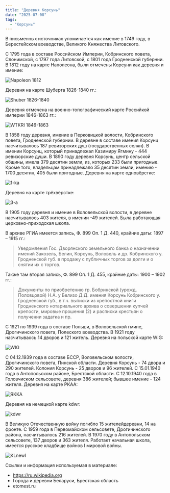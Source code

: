 ```yaml
---
title: "Деревня Корсунь"
date: "2025-07-08"
tags: 
  - "Корсунь"
---
```


В письменных источниках упоминается как имение в 1749 году, в Берестейском воеводстве, Великого Княжества Литовского.

С 1795 года в составе Российском Империи, Кобринского повета, Слонимской, с 1797 года Литовской, с 1801 года Гродненской губернии. В 1812 году на карте Наполеона, были отмечены Корсуни как деревня и имение:

![Napoleon 1812](https://github.com/user-attachments/assets/cc726a18-a1f9-4da3-bf71-6442fb86e69b)

Деревня на карте Шуберта 1826-1840 гг.:

![Shuber 1826-1840](https://github.com/user-attachments/assets/30188b67-3d63-4b76-93ec-8567c10bfd4e)

Деревня отмечена на военно-топографический карте Российкой империи 1846-1863 гг.:

![WTKRI 1846-1863](https://github.com/user-attachments/assets/ff37171f-a47a-4e84-90be-caf32e4b498b)

В 1858 году деревня, имение в Перковицкой волости, Кобринского повета, Гродненской губернии. В деревне в составе имения Корсунц насчитывалось 187 ревизорских душ (государственных селян). В имении Корсунц, который принадлежал Казимиру Ягмину - 444 ревизорские души. В 1890 году деревня Корсунь, центр сельской общины, имела 379 десятин земли, из, которых 233 были пригодные. Кроме того, владельцам принадлежало 35 десятин земли, имению - 1700 десятин, 405 были пригодные. Деревня на карте одновёрстке:

![1-ka](https://github.com/user-attachments/assets/4149713b-b427-47ac-bf09-d301e9f0a517)

Деревня на карте трёхвёрстке:

![3-a](https://github.com/user-attachments/assets/4ea67db0-89c5-4a9b-b3ab-3fa6f5b43046)

В 1905 году деревня и имение в Воловельской волости, в деревне насчитывалось 403 жителя, в имении -49 жителей. Была работающая церковно-приходская школа.

В архиве РГИА имеется запись, Ф. 899 Оп. 1 Д. 440, крайние даты: 1897 – 1915 гг.:
> Уведомления Гос. Дворянского земельного банка о назначении имений Закозель, Белин, Корсунь, Воловель и др. Кобринского у. Гродненской губ. в продажу с публичных торгов за долги и о снятии их с торгов.

Также там вторая запись, Ф. 899 Оп. 1 Д. 455, крайние даты: 1900 – 1902 гг.:
> Документы по приобретению гр. Бобринской (урожд. Половцовой) Н.А. у Белизо Д.Д. имения Корсунь Кобринского у. Гродненской губ., в т.ч. выписки из крепостной книги Гродненского нотариального архива о совершении купчей крепости, мировые прошения (2) и расписки крестьян о получении задатка и пр.

С 1921 по 1939 года в составе Польши, в Воловельской гмине, Дрогичинского повета, Полеского воеводства. В 1921 году насчитываось 14 дворов и 121 житель. Деревня на польской карте WIG:

![WIG](https://github.com/user-attachments/assets/3707cd96-58cf-496a-97ef-9853f65d13d8)

С 04.12.1939 года в составе БССР, Воловельском волости, Дрогичинского повета, Пинской области. Деревня Корсунь - 74 двора и 290 жителей. Колония Корсунь - 25 дворов и 96 жителей. С 15.01.1940 года в Антопольском районе, Брестской области. С 12.10.1940 года в Головчиском сельсовете, деревня 386 жителей; бывшее имение - 124 жителя. Деревня на карте РКАА:

![RKKA](https://github.com/user-attachments/assets/0bfb8d42-bd6d-497b-b992-18ae869cbf0f)

Деревня на немецкой карте kdwr:

![kdwr](https://github.com/user-attachments/assets/279da8ec-c7ed-4625-ae18-8c012dd13631)

В Великую Отечественную войну погибло 15 жителейдеревни, 14 на фронте. С 1959 года в Первомайском сельсовете, Дрогичинского района, насчитывалось 216 жителей. В 1970 году в Антопольском сельсовете, 137 дворов и 363 жителя. Работает начальная школа, имеется русское кладбище войнов I мировой войны.

![KLnewI](https://github.com/user-attachments/assets/1617bf61-94a5-4bc7-805b-8f6b393a4b45)

Ссылки и информация используемая в материале:
- https://ru.wikipedia.org
- Города и деревни Беларуси, Брестская область
- etomest.ru
